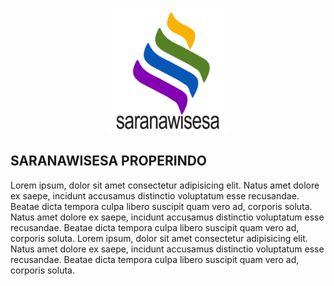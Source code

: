 <p align="center"><a href="" target="_blank"><img src="https://github.com/anggaferdani/saranawisesa/blob/main/public/compro/img/logo.png" width="200" alt=""></a></p>
<h2>SARANAWISESA PROPERINDO</h2>
<p>Lorem ipsum, dolor sit amet consectetur adipisicing elit. Natus amet dolore ex saepe, incidunt accusamus distinctio voluptatum esse recusandae. Beatae dicta tempora culpa libero suscipit quam vero ad, corporis soluta. Natus amet dolore ex saepe, incidunt accusamus distinctio voluptatum esse recusandae. Beatae dicta tempora culpa libero suscipit quam vero ad, corporis soluta. Lorem ipsum, dolor sit amet consectetur adipisicing elit. Natus amet dolore ex saepe, incidunt accusamus distinctio voluptatum esse recusandae. Beatae dicta tempora culpa libero suscipit quam vero ad, corporis soluta.</p>
